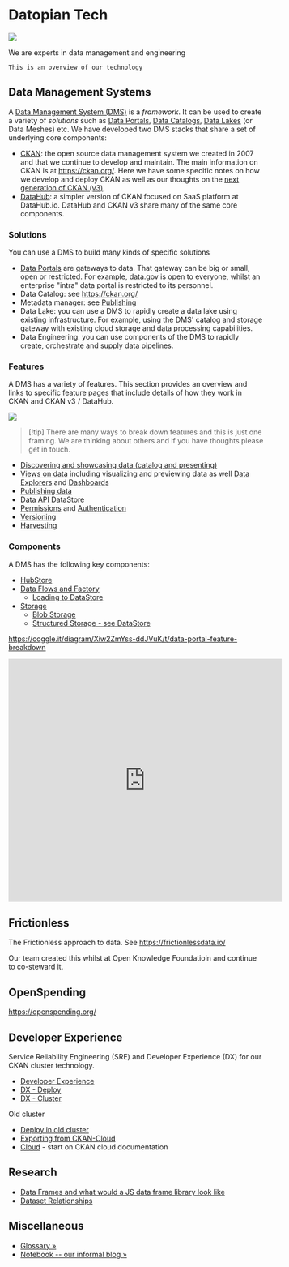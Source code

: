 <div className="hero" style={{textAlign: "center"}}>
  <h1>Datopian Tech</h1>

  <a href="https://datopian.com/">
    <img src="/images/datopian-light-logotype.svg" style={{maxWidth: "250px", display: "block", margin: "3rem auto 1.5rem"}} />
  </a>

  <p className="description" style={{fontSize: "1.6rem", lineHeight: 1.3}}>
    We are experts in data management and engineering

    This is an overview of our technology

  </p>
</div>

## Data Management Systems

A [Data Management System (DMS)][dms] is a _framework_. It can be used to create a variety of _solutions_ such as [Data Portals][], [Data Catalogs][], [Data Lakes][] (or Data Meshes) etc. We have developed two DMS stacks that share a set of underlying core components:

- [CKAN][]: the open source data management system we created in 2007 and that we continue to develop and maintain. The main information on CKAN is at https://ckan.org/. Here we have some specific notes on how we develop and deploy CKAN as well as our thoughts on the [next generation of CKAN (v3)][v3].
- [DataHub][]: a simpler version of CKAN focused on SaaS platform at DataHub.io. DataHub and CKAN v3 share many of the same core components.

[data portals]: /docs/dms/data-portals
[data lakes]: /docs/dms/data-lake
[data catalogs]: /docs/dms/data-portals
[dms]: /docs/dms/dms
[CKAN]: /docs/dms/ckan

### Solutions

You can use a DMS to build many kinds of specific solutions

- [Data Portals][portals] are gateways to data. That gateway can be big or small, open or restricted. For example, data.gov is open to everyone, whilst an enterprise "intra" data portal is restricted to its personnel.
- Data Catalog: see https://ckan.org/
- Metadata manager: see [Publishing][]
- Data Lake: you can use a DMS to rapidly create a data lake using existing infrastructure. For example, using the DMS' catalog and storage gateway with existing cloud storage and data processing capabilities.
- Data Engineering: you can use components of the DMS to rapidly create, orchestrate and supply data pipelines.

[dms]: /docs/dms/dms
[portals]: /docs/dms/data-portals
[publishing]: /docs/dms/publish
[datahub]: /docs/dms/datahub
[ckan]: /docs/dms/ckan
[v3]: /docs/dms/ckan-v3

### Features

A DMS has a variety of features. This section provides an overview and links to specific feature pages that include details of how they work in CKAN and CKAN v3 / DataHub.

<img src="https://docs.google.com/drawings/d/e/2PACX-1vRdMzNeIAEkjDRGtBfuocy6zDyRg_qDujSkLrTe69U1qlu_1kfTYN0OL_v4IZKKo0eDXRbCzgzQMlFz/pub?w=622&amp;h=635" />

> [!tip] There are many ways to break down features and this is just one framing. We are thinking about others and if you have thoughts please get in touch.

- [Discovering and showcasing data (catalog and presenting)](/docs/dms/frontend)
- [Views on data](/docs/dms/views) including visualizing and previewing data as well [Data Explorers][explorer] and [Dashboards][]
- [Publishing data](/docs/dms/publish)
- [Data API DataStore](/docs/dms/data-api)
- [Permissions](/docs/dms/permissions) and [Authentication](/docs/dms/authentication)
- [Versioning](/docs/dms/versioning)
- [Harvesting](/docs/dms/harvesting)

[dashboards]: /docs/dms/dashboards
[explorer]: /docs/dms/data-explorer

### Components

A DMS has the following key components:

- [HubStore](/docs/dms/hubstore)
- [Data Flows and Factory](/docs/dms/flows)
  - [Loading to DataStore](/docs/dms/load)
- [Storage](/docs/dms/storage)
  - [Blob Storage](/docs/dms/blob-storage)
  - [Structured Storage - see DataStore](/docs/dms/data-api)

https://coggle.it/diagram/Xiw2ZmYss-ddJVuK/t/data-portal-feature-breakdown

<iframe width='540' height='480' src='https://embed.coggle.it/diagram/Xiw2ZmYss-ddJVuK/b24d6f959c3718688fed2a5883f47d33f9bcff1478a0f3faf9e36961ac0b862f' frameBorder='0' allowFullScreen></iframe>

## Frictionless

The Frictionless approach to data. See https://frictionlessdata.io/

Our team created this whilst at Open Knowledge Foundatioin and continue to co-steward it.

## OpenSpending

https://openspending.org/

## Developer Experience

Service Reliability Engineering (SRE) and Developer Experience (DX) for our CKAN cluster technology.

- [Developer Experience][dx]
- [DX - Deploy](/docs/dms/dx/deploy)
- [DX - Cluster](/docs/dms/dx/cluster)

Old cluster

- [Deploy in old cluster](/docs/dms/deploy)
- [Exporting from CKAN-Cloud](/docs/dms/migration)
- [Cloud](/docs/dms/cloud) - start on CKAN cloud documentation

## Research

- [Data Frames and what would a JS data frame library look like](/docs/dms/dataframe)
- [Dataset Relationships](/docs/dms/relationships)

## Miscellaneous

- [Glossary &raquo;](/docs/dms/glossary)
- [Notebook -- our informal blog &raquo;](/docs/dms/notebook)

[dx]: /docs/dms/dx
